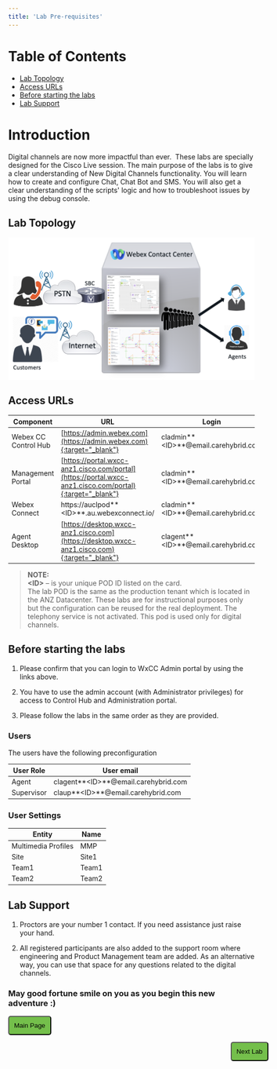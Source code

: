 ```yaml
---
title: 'Lab Pre-requisites'
---
```


# Table of Contents

- [Lab Topology](#lab-topology)
- [Access URLs](#access-urls) 
- [Before starting the labs](#before-starting-the-labs)
- [Lab Support](#lab-support)

# Introduction
Digital channels are now more impactful than ever. 
These labs are specially designed for the Cisco Live session. The main purpose of the labs is to give a clear understanding of New Digital Channels functionality. You will learn how to create and configure Chat, Chat Bot and SMS. You will also get a clear understanding of the scripts' logic and how to troubleshoot issues by using the debug console.

## Lab Topology
<img align="middle" src="images/topology.png" width="1000" />

## Access URLs

| Component     | URL                     | Login                                                       |
| --------------- | ----------------------------------------- | -------------------------------------------------------------           |
| Webex CC Control Hub | [https://admin.webex.com](https://admin.webex.com){:target="_blank"} | cladmin**\<ID\>**@email.carehybrid.com |
| Management Portal | [https://portal.wxcc-anz1.cisco.com/portal](https://portal.wxcc-anz1.cisco.com/portal){:target="_blank"} | cladmin**\<ID\>**@email.carehybrid.com |
| Webex Connect | https://auclpod**\<ID\>**.au.webexconnect.io/ | cladmin**\<ID\>**@email.carehybrid.com |
| Agent Desktop | [https://desktop.wxcc-anz1.cisco.com](https://desktop.wxcc-anz1.cisco.com){:target="_blank"} | clagent**\<ID\>**@email.carehybrid.com |

> **NOTE:**  
> **\<ID\>** – is your unique POD ID listed on the card. \
> The lab POD is the same as the production tenant which is located in the ANZ Datacenter. These labs are for instructional purposes only but the configuration can be reused for the real deployment.
> The telephony service is not activated. This pod is used only for digital channels.

## Before starting the labs

1. Please confirm that you can login to WxCC Admin portal by using the links above.

2. You have to use the admin account (with Administrator privileges) for access to Control Hub and Administration portal. 

3. Please follow the labs in the same order as they are provided.

### Users

The users have the following preconfiguration

| **User Role** | **User email**                       |
| ------------- | ------------------------------------ | 
| Agent         | clagent**\<ID\>**@email.carehybrid.com   | 
| Supervisor    | claup**\<ID\>**@email.carehybrid.com     | 

### User Settings

| **Entity**          | **Name** |
| ------------------- | -------- |
| Multimedia Profiles | MMP   |
| Site                | Site1  |
| Team1               | Team1 |
| Team2               | Team2 |

## Lab Support

1. Proctors are your number 1 contact. If you need assistance just raise your hand.

2. All registered participants are also added to the support room where engineering and Product Management team are added. As an alternative way, you can use that space for any questions related to the digital channels.

### May good fortune smile on you as you begin this new adventure :)
 

<script>
function mainPage() {window.location.href = "https://wxcctechsummit.github.io/wxcclabguides/LTRCCT-2336/Home.html";}
function nextLab() 
 {
 window.location.href = "https://wxcctechsummit.github.io/wxcclabguides/LTRCCT-2336/Lab1_Preconfiguration.html";
 }
</script>

<div id="button-row">
<button onclick="mainPage()" style="
  border-radius: 5px;
  background-color: rgb(116,191,75);
  padding: 10px;">Main Page</button>

<button onclick="nextLab()" style="
  position: absolute;
  right: 200px;
  border-radius: 5px;
  background-color: rgb(116,191,75);
  padding: 10px;">Next Lab</button>

</div>
